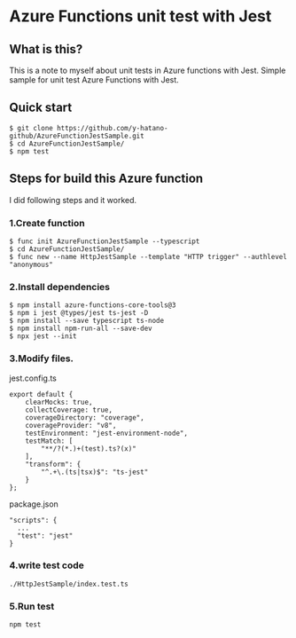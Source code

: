 # Azure Functions unit test with Jest
## What is this?
This is a note to myself about unit tests in Azure functions with Jest. 
Simple sample for unit test Azure Functions with Jest.  

## Quick start
```
$ git clone https://github.com/y-hatano-github/AzureFunctionJestSample.git
$ cd AzureFunctionJestSample/
$ npm test
```

## Steps for build this Azure function
I did following steps and it worked.  
### 1.Create function
```
$ func init AzureFunctionJestSample --typescript
$ cd AzureFunctionJestSample/
$ func new --name HttpJestSample --template "HTTP trigger" --authlevel "anonymous"
```

### 2.Install dependencies
```
$ npm install azure-functions-core-tools@3
$ npm i jest @types/jest ts-jest -D
$ npm install --save typescript ts-node
$ npm install npm-run-all --save-dev
$ npx jest --init
```

### 3.Modify files.
jest.config.ts  

```
export default {
	clearMocks: true,
	collectCoverage: true,
	coverageDirectory: "coverage",
	coverageProvider: "v8",
	testEnvironment: "jest-environment-node",
	testMatch: [
		"**/?(*.)+(test).ts?(x)"
	],
	"transform": {
		"^.+\.(ts|tsx)$": "ts-jest"
	}
};
```

package.json  

```
"scripts": {
  ...
  "test": "jest"
}
```
### 4.write test code
`./HttpJestSample/index.test.ts`

### 5.Run test
```
npm test
```
